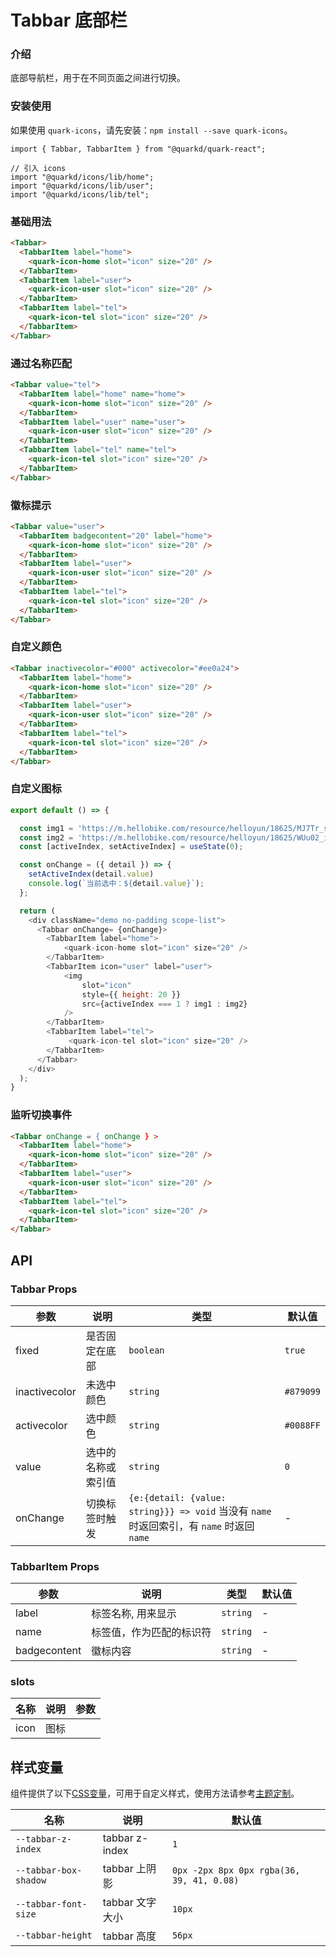 # Tabbar 底部栏

### 介绍

底部导航栏，用于在不同页面之间进行切换。

### 安装使用
如果使用 `quark-icons`，请先安装：`npm install --save quark-icons`。

```tsx
import { Tabbar, TabbarItem } from "@quarkd/quark-react";

// 引入 icons
import "@quarkd/icons/lib/home";
import "@quarkd/icons/lib/user";
import "@quarkd/icons/lib/tel";
```

### 基础用法
```html
<Tabbar>
  <TabbarItem label="home">
    <quark-icon-home slot="icon" size="20" />
  </TabbarItem>
  <TabbarItem label="user">
    <quark-icon-user slot="icon" size="20" />
  </TabbarItem>
  <TabbarItem label="tel">
    <quark-icon-tel slot="icon" size="20" />
  </TabbarItem>
</Tabbar>
```

### 通过名称匹配
```html
<Tabbar value="tel">
  <TabbarItem label="home" name="home">
    <quark-icon-home slot="icon" size="20" />
  </TabbarItem>
  <TabbarItem label="user" name="user">
    <quark-icon-user slot="icon" size="20" />
  </TabbarItem>
  <TabbarItem label="tel" name="tel">
    <quark-icon-tel slot="icon" size="20" />
  </TabbarItem>
</Tabbar>
```

### 徽标提示
```html
<Tabbar value="user">
  <TabbarItem badgecontent="20" label="home">
    <quark-icon-home slot="icon" size="20" />
  </TabbarItem>
  <TabbarItem label="user">
    <quark-icon-user slot="icon" size="20" />
  </TabbarItem>
  <TabbarItem label="tel">
    <quark-icon-tel slot="icon" size="20" />
  </TabbarItem>
</Tabbar>
```

### 自定义颜色
```html
<Tabbar inactivecolor="#000" activecolor="#ee0a24">
  <TabbarItem label="home">
    <quark-icon-home slot="icon" size="20" />
  </TabbarItem>
  <TabbarItem label="user">
    <quark-icon-user slot="icon" size="20" />
  </TabbarItem>
  <TabbarItem label="tel">
    <quark-icon-tel slot="icon" size="20" />
  </TabbarItem>
</Tabbar>
```

### 自定义图标

```js
export default () => {

  const img1 = 'https://m.hellobike.com/resource/helloyun/18625/MJ7Tr_src.jpeg'
  const img2 = 'https://m.hellobike.com/resource/helloyun/18625/WUu02_img.png' 
  const [activeIndex, setActiveIndex] = useState(0); 

  const onChange = ({ detail }) => {
    setActiveIndex(detail.value)
    console.log(`当前选中：${detail.value}`);
  };

  return (
    <div className="demo no-padding scope-list">
      <Tabbar onChange= {onChange}>
        <TabbarItem label="home">
            <quark-icon-home slot="icon" size="20" />
        </TabbarItem>
        <TabbarItem icon="user" label="user">
            <img
                slot="icon"
                style={{ height: 20 }}
                src={activeIndex === 1 ? img1 : img2}
            />
        </TabbarItem>
        <TabbarItem label="tel">
             <quark-icon-tel slot="icon" size="20" />
        </TabbarItem>
      </Tabbar>
    </div>
  );
}
```
### 监听切换事件
```html
<Tabbar onChange = { onChange } >
  <TabbarItem label="home">
    <quark-icon-home slot="icon" size="20" />
  </TabbarItem>
  <TabbarItem label="user">
    <quark-icon-user slot="icon" size="20" />
  </TabbarItem>
  <TabbarItem label="tel">
    <quark-icon-tel slot="icon" size="20" />
  </TabbarItem>
</Tabbar>
``` 

## API

### Tabbar Props

| 参数         | 说明                | 类型   | 默认值           |
|--------------|--------------------|--------|---------------|
| fixed     | 是否固定在底部| `boolean`| `true`|
| inactivecolor     |未选中颜色| `string`| `#879099`|
| activecolor     |选中颜色| `string`| `#0088FF`|
| value     |选中的名称或索引值| `string`| `0`|
| onChange     | 切换标签时触发        |     `{e:{detail: {value: string}}} => void` 当没有 `name` 时返回索引，有 `name` 时返回 `name` | - |

### TabbarItem Props


| 参数         | 说明                | 类型   | 默认值           |
|--------------|--------------------|--------|---------------|
| label     |标签名称, 用来显示| `string`|-|
| name     |标签值，作为匹配的标识符| `string`| -|
| badgecontent     |徽标内容| `string`| - |



### slots

| 名称         | 说明                             | 参数   |
|--------------|----------------------------------|--------|
|icon          | 图标                    |          |

## 样式变量

组件提供了以下[CSS变量](https://developer.mozilla.org/zh-CN/docs/Web/CSS/Using_CSS_custom_properties)，可用于自定义样式，使用方法请参考[主题定制](#/zh-CN/guide/theme)。

| 名称                    | 说明                | 默认值          | 
| -----------------------| --------------------| ---------------|
| `--tabbar-z-index`   | tabbar z-index       | `1`         |      
| `--tabbar-box-shadow`        | tabbar 上阴影        | `0px -2px 8px 0px rgba(36, 39, 41, 0.08)`    |     
| `--tabbar-font-size`  | tabbar 文字大小        | `10px`  |     
| `--tabbar-height`  | tabbar 高度        | `56px`  | 